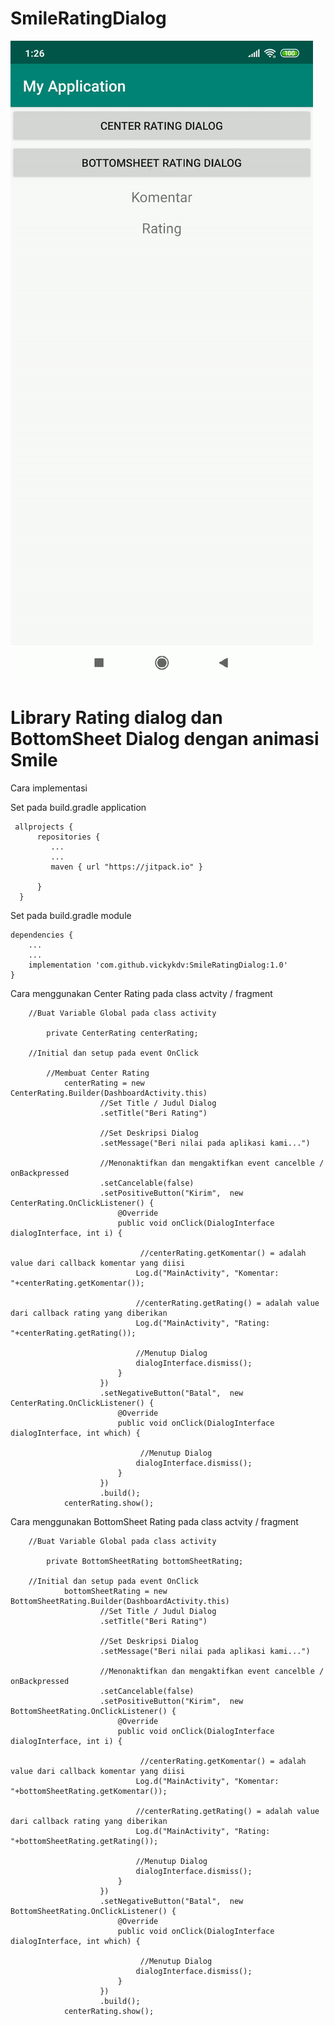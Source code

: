 # SmileRatingDialog
![alt text](https://raw.githubusercontent.com/CASH-IT-Developer/smileratingdialog/master/RatingDialog.gif)

# Library Rating dialog dan BottomSheet Dialog dengan animasi Smile

Cara implementasi
   
   
   Set pada build.gradle application
   
     allprojects {
          repositories {
             ...
             ...
             maven { url "https://jitpack.io" }

          }
      }
    
   Set pada build.gradle module
    
    dependencies {
        ...
        ...
        implementation 'com.github.vickykdv:SmileRatingDialog:1.0'
    }



   Cara menggunakan Center Rating pada class actvity / fragment
        
        //Buat Variable Global pada class activity
       
            private CenterRating centerRating;
        
        //Initial dan setup pada event OnClick
            
            //Membuat Center Rating
                centerRating = new CenterRating.Builder(DashboardActivity.this)
                        //Set Title / Judul Dialog
                        .setTitle("Beri Rating")
                        
                        //Set Deskripsi Dialog
                        .setMessage("Beri nilai pada aplikasi kami...")
                        
                        //Menonaktifkan dan mengaktifkan event cancelble / onBackpressed
                        .setCancelable(false)
                        .setPositiveButton("Kirim",  new CenterRating.OnClickListener() {
                            @Override
                            public void onClick(DialogInterface dialogInterface, int i) {
                            
                                 //centerRating.getKomentar() = adalah value dari callback komentar yang diisi
                                Log.d("MainActivity", "Komentar: "+centerRating.getKomentar());
                                
                                //centerRating.getRating() = adalah value dari callback rating yang diberikan
                                Log.d("MainActivity", "Rating: "+centerRating.getRating());
                                
                                //Menutup Dialog
                                dialogInterface.dismiss();
                            }
                        })
                        .setNegativeButton("Batal",  new CenterRating.OnClickListener() {
                            @Override
                            public void onClick(DialogInterface dialogInterface, int which) {
                            
                                 //Menutup Dialog
                                dialogInterface.dismiss();
                            }
                        })
                        .build();
                centerRating.show();
                
 Cara menggunakan BottomSheet Rating pada class actvity / fragment
        
        //Buat Variable Global pada class activity
       
            private BottomSheetRating bottomSheetRating;
        
        //Initial dan setup pada event OnClick
                bottomSheetRating = new BottomSheetRating.Builder(DashboardActivity.this)
                        //Set Title / Judul Dialog
                        .setTitle("Beri Rating")
                        
                        //Set Deskripsi Dialog
                        .setMessage("Beri nilai pada aplikasi kami...")
                        
                        //Menonaktifkan dan mengaktifkan event cancelble / onBackpressed
                        .setCancelable(false)
                        .setPositiveButton("Kirim",  new BottomSheetRating.OnClickListener() {
                            @Override
                            public void onClick(DialogInterface dialogInterface, int i) {
                            
                                 //centerRating.getKomentar() = adalah value dari callback komentar yang diisi
                                Log.d("MainActivity", "Komentar: "+bottomSheetRating.getKomentar());
                                
                                //centerRating.getRating() = adalah value dari callback rating yang diberikan
                                Log.d("MainActivity", "Rating: "+bottomSheetRating.getRating());
                                
                                //Menutup Dialog
                                dialogInterface.dismiss();
                            }
                        })
                        .setNegativeButton("Batal",  new BottomSheetRating.OnClickListener() {
                            @Override
                            public void onClick(DialogInterface dialogInterface, int which) {
                            
                                 //Menutup Dialog
                                dialogInterface.dismiss();
                            }
                        })
                        .build();
                centerRating.show();

